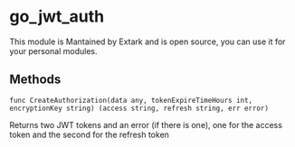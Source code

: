 # go_jwt_auth
This module is Mantained by Extark and is open source, you can use it for your personal modules.

## Methods
```func CreateAuthorization(data any, tokenExpireTimeHours int, encryptionKey string) (access string, refresh string, err error)```

Returns two JWT tokens and an error (if there is one), one for the access token and the second for the refresh token
